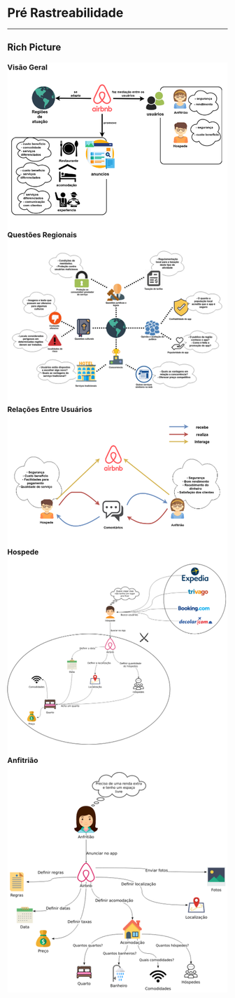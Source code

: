 # Pré Rastreabilidade

***

## Rich Picture
<div style="background-color:white;">

  <h3>Visão Geral</h3>
  <img src="img/a_visao_geral_v1.png" width="500px"></img>

  <h3>Questões Regionais</h3>
  <img src="img/relacoes_regionais_v1.png" width="500px"></img>

  <h3>Relações Entre Usuários</h3>
  <img src="img/relacoes_dos_usuarios_v1.png" width="500px"></img>

  <h3>Hospede</h3>
  <img src="img/hospede_v1.png" width="500px"></img>

  <h3>Anfitrião</h3>
  <img src="img/anfitriao_v1.png" width="500px"></img>
</div>
